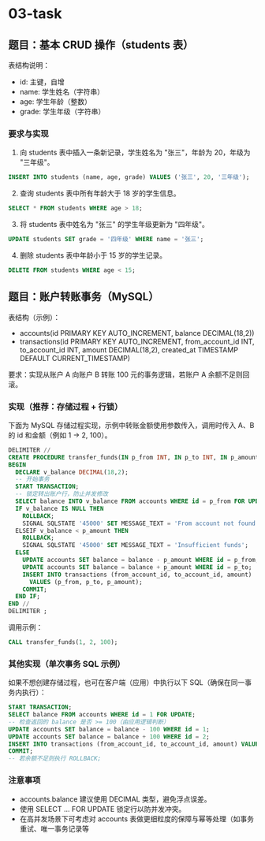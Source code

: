 # 03-task

## 题目：基本 CRUD 操作（students 表）
表结构说明：
- id: 主键，自增
- name: 学生姓名（字符串）
- age: 学生年龄（整数）
- grade: 学生年级（字符串）

### 要求与实现

1. 向 students 表中插入一条新记录，学生姓名为 "张三"，年龄为 20，年级为 "三年级"。

```sql
INSERT INTO students (name, age, grade) VALUES ('张三', 20, '三年级');
```

2. 查询 students 表中所有年龄大于 18 岁的学生信息。

```sql
SELECT * FROM students WHERE age > 18;
```

3. 将 students 表中姓名为 "张三" 的学生年级更新为 "四年级"。

```sql
UPDATE students SET grade = '四年级' WHERE name = '张三';
```

4. 删除 students 表中年龄小于 15 岁的学生记录。

```sql
DELETE FROM students WHERE age < 15;
```



## 题目：账户转账事务（MySQL）

表结构（示例）：
- accounts(id PRIMARY KEY AUTO_INCREMENT, balance DECIMAL(18,2))
- transactions(id PRIMARY KEY AUTO_INCREMENT, from_account_id INT, to_account_id INT, amount DECIMAL(18,2), created_at TIMESTAMP DEFAULT CURRENT_TIMESTAMP)

要求：实现从账户 A 向账户 B 转账 100 元的事务逻辑，若账户 A 余额不足则回滚。

### 实现（推荐：存储过程 + 行锁）
下面为 MySQL 存储过程实现，示例中转账金额使用参数传入，调用时传入 A、B 的 id 和金额（例如 1 -> 2, 100）。

```sql
DELIMITER //
CREATE PROCEDURE transfer_funds(IN p_from INT, IN p_to INT, IN p_amount DECIMAL(18,2))
BEGIN
  DECLARE v_balance DECIMAL(18,2);
  -- 开始事务
  START TRANSACTION;
  -- 锁定转出账户行，防止并发修改
  SELECT balance INTO v_balance FROM accounts WHERE id = p_from FOR UPDATE;
  IF v_balance IS NULL THEN
    ROLLBACK;
    SIGNAL SQLSTATE '45000' SET MESSAGE_TEXT = 'From account not found';
  ELSEIF v_balance < p_amount THEN
    ROLLBACK;
    SIGNAL SQLSTATE '45000' SET MESSAGE_TEXT = 'Insufficient funds';
  ELSE
    UPDATE accounts SET balance = balance - p_amount WHERE id = p_from;
    UPDATE accounts SET balance = balance + p_amount WHERE id = p_to;
    INSERT INTO transactions (from_account_id, to_account_id, amount)
      VALUES (p_from, p_to, p_amount);
    COMMIT;
  END IF;
END //
DELIMITER ;
```

调用示例：
```sql
CALL transfer_funds(1, 2, 100);
```

### 其他实现（单次事务 SQL 示例）
如果不想创建存储过程，也可在客户端（应用）中执行以下 SQL（确保在同一事务内执行）：

```sql
START TRANSACTION;
SELECT balance FROM accounts WHERE id = 1 FOR UPDATE;
-- 检查返回的 balance 是否 >= 100（由应用逻辑判断）
UPDATE accounts SET balance = balance - 100 WHERE id = 1;
UPDATE accounts SET balance = balance + 100 WHERE id = 2;
INSERT INTO transactions (from_account_id, to_account_id, amount) VALUES (1, 2, 100);
COMMIT;
-- 若余额不足则执行 ROLLBACK;
```

### 注意事项
- accounts.balance 建议使用 DECIMAL 类型，避免浮点误差。
- 使用 SELECT ... FOR UPDATE 锁定行以防并发冲突。
- 在高并发场景下可考虑对 accounts 表做更细粒度的保障与幂等处理（如事务重试、唯一事务记录等